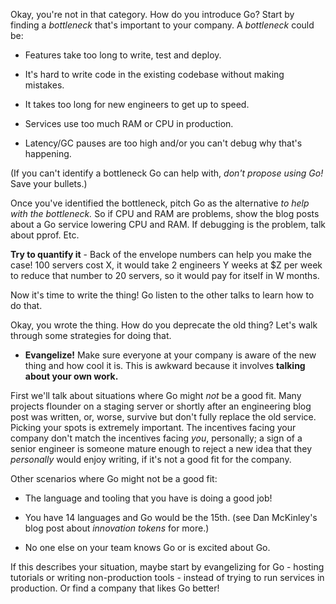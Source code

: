
Okay, you're not in that category. How do you introduce Go? Start by finding
a _bottleneck_ that's important to your company. A _bottleneck_ could be:

- Features take too long to write, test and deploy.

- It's hard to write code in the existing codebase without making mistakes.

- It takes too long for new engineers to get up to speed.

- Services use too much RAM or CPU in production.

- Latency/GC pauses are too high and/or you can't debug why that's happening.

(If you can't identify a bottleneck Go can help with, *don't propose using Go!*
Save your bullets.)

Once you've identified the bottleneck, pitch Go as the alternative *to help with
the bottleneck.* So if CPU and RAM are problems, show the blog posts about a Go
service lowering CPU and RAM. If debugging is the problem, talk about pprof.
Etc.

**Try to quantify it** - Back of the envelope numbers can help you make the
case! 100 servers cost X, it would take 2 engineers Y weeks at $Z per week to
reduce that number to 20 servers, so it would pay for itself in W months.

Now it's time to write the thing! Go listen to the other talks to learn how to
do that.

Okay, you wrote the thing. How do you deprecate the old thing? Let's walk
through some strategies for doing that.

- **Evangelize!** Make sure everyone at your company is aware of the new thing
and how cool it is. This is awkward because it involves **talking about your own
work.**

First we'll talk about situations where Go might *not* be a good fit. Many
projects flounder on a staging server or shortly after an engineering blog post
was written, or, worse, survive but don't fully replace the old service. Picking
your spots is extremely important. The incentives facing your company don't
match the incentives facing _you_, personally; a sign of a senior engineer is
someone mature enough to reject a new idea that they _personally_ would enjoy
writing, if it's not a good fit for the company.

Other scenarios where Go might not be a good fit:

- The language and tooling that you have is doing a good job!

- You have 14 languages and Go would be the 15th. (see Dan McKinley's blog post
about *innovation tokens* for more.)

- No one else on your team knows Go or is excited about Go.

If this describes your situation, maybe start by evangelizing for Go - hosting
tutorials or writing non-production tools - instead of trying to run services in
production. Or find a company that likes Go better!
